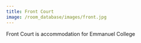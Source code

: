 ```yaml
---
title: Front Court
image: /room_database/images/front.jpg
---
```


Front Court is accommodation for Emmanuel College